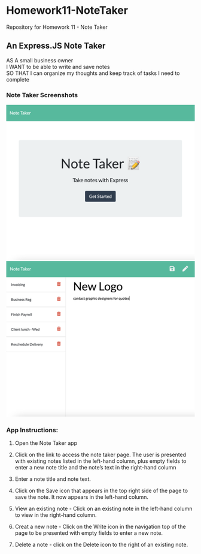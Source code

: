 # Homework11-NoteTaker
Repository for Homework 11 - Note Taker

## An Express.JS Note Taker

AS A small business owner  
I WANT to be able to write and save notes  
SO THAT I can organize my thoughts  and keep track of tasks I need to complete  

### Note Taker Screenshots
![Note Taker Homepage](noteHome.png)  
![Note Taker List](noteTaker.png)


### App Instructions:
1. Open the Note Taker app  
2. Click on the link to access the note taker page. The user is presented with existing notes listed in the left-hand column, plus empty fields to enter a new note title and the note’s text in the right-hand column  
3. Enter a note title and note text.  
4. Click on the Save icon that appears in the top right side of the page to save the note. It now appears in the left-hand column.  
  
5. View an existing note - Click on an existing note in the left-hand column to view in the right-hand column.  
6. Creat a new note - Click on the Write icon in the navigation top of the page to be presented with empty fields to enter a new note.  
7. Delete a note - click on the Delete icon to the right of an existing note.
  